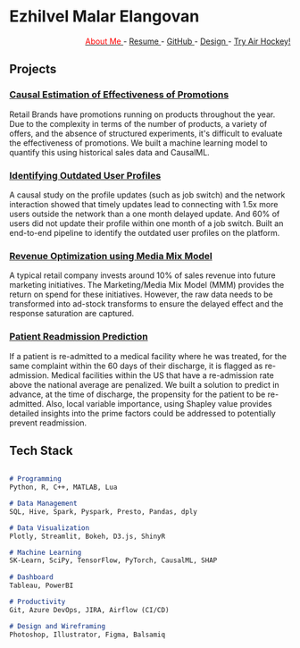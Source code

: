 Ezhilvel Malar Elangovan
==============

<div style="text-align: right">
 
   <a href = "https://www.linkedin.com/in/ezhilvelme/" > <span style="color:red"> About Me <span> </a> -
   <a href = "https://drive.google.com/file/d/1LAy5Ol2dtCn14x_uI9mE7Lu4mIqhyvba/view?usp=sharing" > Resume </a> - 
   <a href = "https://github.com/Ezhilvel" > GitHub </a> -
   <a href = "https://www.behance.net/ezhilvelme" > Design </a> -
   <a href = "https://airhockey-love2d.herokuapp.com/" > Try Air Hockey! </a> 

</div>

## Projects


### [Causal Estimation of Effectiveness of Promotions](https://ezhilvel.github.io/portfolio/causalml/)

Retail Brands have promotions running on products throughout the year. Due to the complexity in terms of the number of products, a variety of offers, and the absence of structured experiments, it's difficult to evaluate the effectiveness of promotions. We built a machine learning model to quantify this using historical sales data and CausalML.

### [Identifying Outdated User Profiles](https://ezhilvel.github.io/portfolio/profile-updates/)

A causal study on the profile updates (such as job switch) and the network interaction showed that timely updates lead to connecting with 1.5x more users outside the network than a one month delayed update. And 60% of users did not update their profile within one month of a job switch. Built an end-to-end pipeline to identify the outdated user profiles on the platform.

### [Revenue Optimization using Media Mix Model]()

A typical retail company invests around 10% of sales revenue into future marketing initiatives. The Marketing/Media Mix Model (MMM) provides the return on spend for these initiatives. However, the raw data needs to be transformed into ad-stock transforms to ensure the delayed effect and the response saturation are captured.

### [Patient Readmission Prediction]()

If a patient is re-admitted to a medical facility where he was treated, for the same complaint within the 60 days of their discharge, it is flagged as re-admission. Medical facilities within the US that have a re-admission rate above the national average are penalized. We built a solution to predict in advance, at the time of discharge, the propensity for the patient to be re-admitted. Also, local variable importance, using Shapley value provides detailed insights into 
the prime factors could be addressed to potentially prevent readmission.


## Tech Stack

```markdown

# Programming 
Python, R, C++, MATLAB, Lua

# Data Management
SQL, Hive, Spark, Pyspark, Presto, Pandas, dply

# Data Visualization 
Plotly, Streamlit, Bokeh, D3.js, ShinyR

# Machine Learning
SK-Learn, SciPy, TensorFlow, PyTorch, CausalML, SHAP
 
# Dashboard
Tableau, PowerBI

# Productivity 
Git, Azure DevOps, JIRA, Airflow (CI/CD)

# Design and Wireframing
Photoshop, Illustrator, Figma, Balsamiq

```

